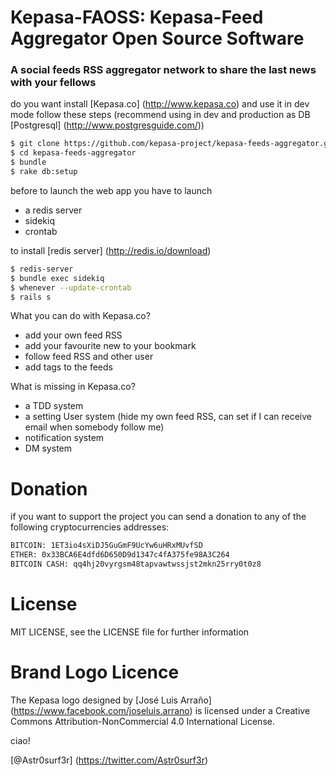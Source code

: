 # Kepasa-FAOSS: Kepasa-Feed Aggregator Open Source Software 

### A social feeds RSS aggregator network to share the last news with your fellows

do you want install [Kepasa.co] (http://www.kepasa.co) and use it in dev mode follow these steps (recommend using in dev and production as DB [Postgresql] (http://www.postgresguide.com/))

```sh
$ git clone https://github.com/kepasa-project/kepasa-feeds-aggregator.git
$ cd kepasa-feeds-aggregator
$ bundle
$ rake db:setup
```

before to launch the web app you have to launch 

- a redis server 
- sidekiq 
- crontab 

to install [redis server] (http://redis.io/download)

```sh
$ redis-server
$ bundle exec sidekiq
$ whenever --update-crontab 
$ rails s
```

What you can do with Kepasa.co?

- add your own feed RSS 
- add your favourite new to your bookmark 
- follow feed RSS and other user
- add tags to the feeds

What is missing in Kepasa.co?

- a TDD system
- a setting User system (hide my own feed RSS, can set if I can receive email when somebody follow me)
- notification system
- DM system

# Donation

if you want to support the project you can send a donation to any of the following cryptocurrencies addresses:

```sh
BITCOIN: 1ET3io4sXiDJ5GuGmF9UcYw6uHRxMUvfSD
ETHER: 0x33BCA6E4dfd6D650D9d1347c4fA375fe98A3C264
BITCOIN CASH: qq4hj20vyrgsm48tapvawtwssjst2mkn25rry0t0z8
```

# License

MIT LICENSE, see the LICENSE file for further information

# Brand Logo Licence 

The Kepasa logo designed by [José Luis Arraño] (https://www.facebook.com/joseluis.arrano) is licensed under a Creative Commons Attribution-NonCommercial 4.0 International License.

ciao!

[@Astr0surf3r] (https://twitter.com/Astr0surf3r)
